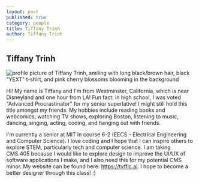```yaml
---
layout: post
published: true
category: people
title: Tiffany Trinh
author: Tiffany Trinh
---
```

## Tiffany Trinh

![profile picture of Tiffany Trinh, smiling with long black/brown hair, black "YEXT" t-shirt, and pink cherry blossoms blooming in the background]({{site.baseurl}}/assets/Tiffany_Trinh_profile.jpg)

Hi! My name is Tiffany and I'm from Westminster, California, which is near Disneyland and one hour from LA! Fun fact: in high school, I was voted "Advanced Procrastinator" for my senior superlative! I might still hold this title amongst my friends. My hobbies include reading books and webcomics, watching TV shows, exploring Boston, listening to music, dancing, singing, acting, coding, and hanging out with friends.

I'm currently a senior at MIT in course 6-2 (EECS - Electrical Engineering and Computer Science). I love coding and I hope that I can inspire others to explore STEM, particularly tech and computer science. I am taking CMS.405 because I would like to explore design to improve the UI/UX of software applications I make, and I also need this for my potential CMS minor. My website can be found here: https://tyffic.al. I hope to become a better designer through this class! :)